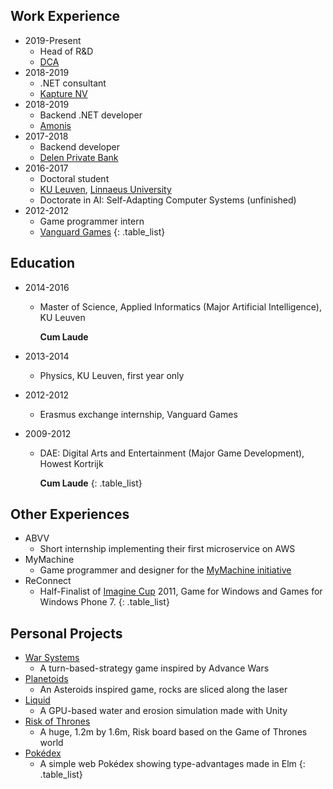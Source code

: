 ## Work Experience

* 2019-Present
  * Head of R&D
  * [DCA](https://dca.lu/)
* 2018-2019
  * .NET consultant
  * [Kapture NV](https://www.kapture.be/)
* 2018-2019
  * Backend .NET developer
  * [Amonis](http://www.amonis.be/)
* 2017-2018
  * Backend developer
  * [Delen Private Bank](https://www.delen.be/)
* 2016-2017
  * Doctoral student
  * [KU Leuven](https://www.kuleuven.be/), [Linnaeus University](https://lnu.se/en/)
  * Doctorate in AI: Self-Adapting Computer Systems (unfinished)
* 2012-2012
  * Game programmer intern
  * [Vanguard Games](http://www.vanguardgames.net/)
{: .table_list}

## Education

* 2014-2016
  * Master of Science, Applied Informatics (Major Artificial Intelligence), KU&nbsp;Leuven

  	**Cum&nbsp;Laude**

* 2013-2014
  * Physics, KU Leuven, first year only
* 2012-2012
  * Erasmus exchange internship, Vanguard Games
* 2009-2012
  * DAE: Digital Arts and Entertainment (Major Game Development), Howest&nbsp;Kortrijk

  	**Cum&nbsp;Laude**
{: .table_list}

## Other Experiences

* ABVV
  * Short internship implementing their first microservice on AWS
* MyMachine
  * Game programmer and designer for the [MyMachine initiative](https://mymachine-global.org/)
* ReConnect
  * Half-Finalist of [Imagine Cup](https://imaginecup.microsoft.com/) 2011, Game for Windows and Games for Windows Phone 7.
{: .table_list}

## Personal Projects

* [War Systems]({{site.baseurl}}/warsystems/)
  * A turn-based-strategy game inspired by Advance Wars
* [Planetoids]({{site.baseurl}}/planetoids/)
  * An Asteroids inspired game, rocks are sliced along the laser
* [Liquid](https://www.pabloproductions.be/liquid/WebGL/)
  * A GPU-based water and erosion simulation made with Unity
* [Risk of Thrones](https://www.pabloproductions.be/RiskOfThrones/)
  * A huge, 1.2m by 1.6m, Risk board based on the Game of Thrones world
* [Pokédex](http://pokedex.pabloproductions.be)
  * A simple web Pokédex showing type-advantages made in Elm
{: .table_list}
